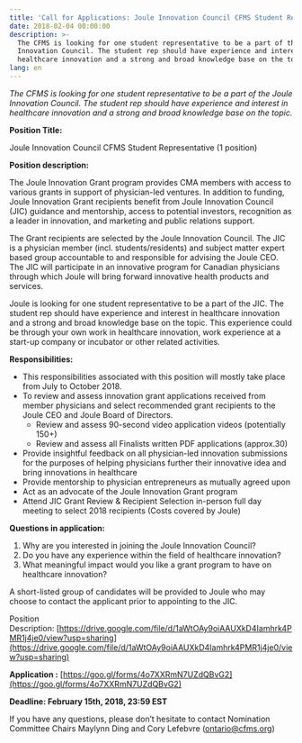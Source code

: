 ```yaml
---
title: 'Call for Applications: Joule Innovation Council CFMS Student Representative'
date: 2018-02-04 00:00:00
description: >-
  The CFMS is looking for one student representative to be a part of the Joule
  Innovation Council. The student rep should have experience and interest in
  healthcare innovation and a strong and broad knowledge base on the topic.
lang: en
---
```



*The CFMS is looking for one student representative to be a part of the Joule Innovation Council. The student rep should have experience and interest in healthcare innovation and a strong and broad knowledge base on the topic.*

**Position Title:**

Joule Innovation Council CFMS Student Representative (1 position)

**Position description:**

The Joule Innovation Grant program provides CMA members with access to various grants in support of physician-led ventures. In addition to funding, Joule Innovation Grant recipients benefit from Joule Innovation Council (JIC) guidance and mentorship, access to potential investors, recognition as a leader in innovation, and marketing and public relations support.

The Grant recipients are selected by the Joule Innovation Council. The JIC is a physician member (incl. students/residents) and subject matter expert based group accountable to and responsible for advising the Joule CEO. The JIC will participate in an innovative program for Canadian physicians through which Joule will bring forward innovative health products and services.

Joule is looking for one student representative to be a part of the JIC. The student rep should have experience and interest in healthcare innovation and a strong and broad knowledge base on the topic. This experience could be through your own work in healthcare innovation, work experience at a start-up company or incubator or other related activities.

**Responsibilities:**

* This responsibilities associated with this position will mostly take place from July to October 2018.
* To review and assess innovation grant applications received from member physicians and select recommended grant recipients to the Joule CEO and Joule Board of Directors.
  * Review and assess 90-second video application videos (potentially 150+)
  * Review and assess all Finalists written PDF applications (approx.30)
* Provide insightful feedback on all physician-led innovation submissions for the purposes of helping physicians further their innovative idea and bring innovations in healthcare
* Provide mentorship to physician entrepreneurs as mutually agreed upon
* Act as an advocate of the Joule Innovation Grant program
* Attend JIC Grant Review & Recipient Selection in-person full day meeting to select 2018 recipients (Costs covered by Joule)

**Questions in application:**

1. Why are you interested in joining the Joule Innovation Council?
2. Do you have any experience within the field of healthcare innovation?
3. What meaningful impact would you like a grant program to have on healthcare innovation?

A short-listed group of candidates will be provided to Joule who may choose to contact the applicant prior to appointing to the JIC.

Position Description: [https://drive.google.com/file/d/1aWtOAy9oiAAUXkD4Iamhrk4PMR1j4je0/view?usp=sharing](https://drive.google.com/file/d/1aWtOAy9oiAAUXkD4Iamhrk4PMR1j4je0/view?usp=sharing)

**Application :** [https://goo.gl/forms/4o7XXRmN7UZdQBvG2](https://goo.gl/forms/4o7XXRmN7UZdQBvG2)

**Deadline: February 15th, 2018, 23:59 EST**

If you have any questions, please don’t hesitate to contact Nomination Committee Chairs Maylynn Ding and Cory Lefebvre ([ontario@cfms.org](javascript:void(location.href='mailto:'+String.fromCharCode(111,110,116,97,114,105,111,64,99,102,109,115,46,111,114,103))))

>